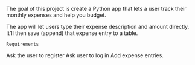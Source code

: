 The goal of this project is create a Python app that lets a user track their monthly expenses and help you budget.

The app will let users type their expense  description and amount directly. It'll then save (append) that expense entry to a table. 

    Requirements
Ask the user to register
Ask user to log in
Add expense entries.